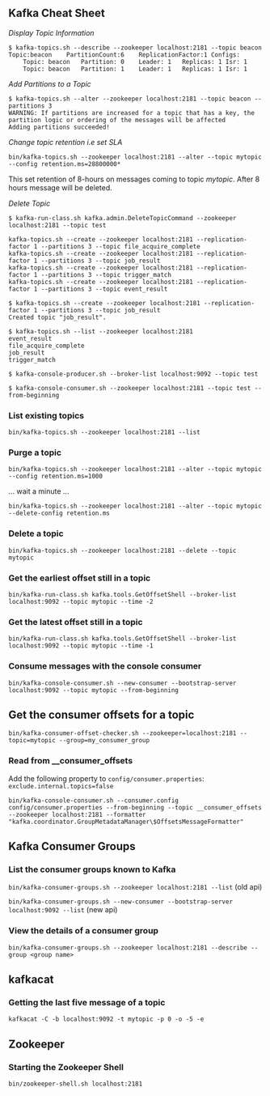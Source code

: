 Kafka Cheat Sheet
-----------

*Display Topic Information*

```
$ kafka-topics.sh --describe --zookeeper localhost:2181 --topic beacon
Topic:beacon	PartitionCount:6	ReplicationFactor:1	Configs:
	Topic: beacon	Partition: 0	Leader: 1	Replicas: 1	Isr: 1
	Topic: beacon	Partition: 1	Leader: 1	Replicas: 1	Isr: 1
```

*Add Partitions to a Topic*

```
$ kafka-topics.sh --alter --zookeeper localhost:2181 --topic beacon --partitions 3
WARNING: If partitions are increased for a topic that has a key, the partition logic or ordering of the messages will be affected
Adding partitions succeeded!
```


*Change topic retention i.e set SLA*

```
bin/kafka-topics.sh --zookeeper localhost:2181 --alter --topic mytopic --config retention.ms=28800000*
```
This set retention of 8-hours on messages coming to topic _mytopic_. After 8 hours message will be deleted.

*Delete Topic*

```
$ kafka-run-class.sh kafka.admin.DeleteTopicCommand --zookeeper localhost:2181 --topic test
```

```
kafka-topics.sh --create --zookeeper localhost:2181 --replication-factor 1 --partitions 3 --topic file_acquire_complete
kafka-topics.sh --create --zookeeper localhost:2181 --replication-factor 1 --partitions 3 --topic job_result
kafka-topics.sh --create --zookeeper localhost:2181 --replication-factor 1 --partitions 3 --topic trigger_match
kafka-topics.sh --create --zookeeper localhost:2181 --replication-factor 1 --partitions 3 --topic event_result
```

```
$ kafka-topics.sh --create --zookeeper localhost:2181 --replication-factor 1 --partitions 3 --topic job_result
Created topic "job_result".
```

```
$ kafka-topics.sh --list --zookeeper localhost:2181
event_result
file_acquire_complete
job_result
trigger_match
```

```
$ kafka-console-producer.sh --broker-list localhost:9092 --topic test
```

```
$ kafka-console-consumer.sh --zookeeper localhost:2181 --topic test --from-beginning
```


### List existing topics
 `bin/kafka-topics.sh --zookeeper localhost:2181 --list`

### Purge a topic
 `bin/kafka-topics.sh --zookeeper localhost:2181 --alter --topic mytopic --config retention.ms=1000`
 
... wait a minute ...

 `bin/kafka-topics.sh --zookeeper localhost:2181 --alter --topic mytopic --delete-config retention.ms`
 
### Delete a topic
 `bin/kafka-topics.sh --zookeeper localhost:2181 --delete --topic mytopic`

### Get the earliest offset still in a topic
`bin/kafka-run-class.sh kafka.tools.GetOffsetShell --broker-list localhost:9092 --topic mytopic --time -2`

### Get the latest offset still in a topic
`bin/kafka-run-class.sh kafka.tools.GetOffsetShell --broker-list localhost:9092 --topic mytopic --time -1`

### Consume messages with the console consumer
`bin/kafka-console-consumer.sh --new-consumer --bootstrap-server localhost:9092 --topic mytopic --from-beginning`

## Get the consumer offsets for a topic
`bin/kafka-consumer-offset-checker.sh --zookeeper=localhost:2181 --topic=mytopic --group=my_consumer_group`

### Read from __consumer_offsets

Add the following property to `config/consumer.properties`:
`exclude.internal.topics=false`

`bin/kafka-console-consumer.sh --consumer.config config/consumer.properties --from-beginning --topic __consumer_offsets --zookeeper localhost:2181 --formatter "kafka.coordinator.GroupMetadataManager\$OffsetsMessageFormatter"`

## Kafka Consumer Groups

### List the consumer groups known to Kafka
`bin/kafka-consumer-groups.sh --zookeeper localhost:2181 --list`  (old api)

`bin/kafka-consumer-groups.sh --new-consumer --bootstrap-server localhost:9092 --list` (new api)

### View the details of a consumer group 
`bin/kafka-consumer-groups.sh --zookeeper localhost:2181 --describe --group <group name>`

## kafkacat

### Getting the last five message of a topic
`kafkacat -C -b localhost:9092 -t mytopic -p 0 -o -5 -e`

## Zookeeper

### Starting the Zookeeper Shell

`bin/zookeeper-shell.sh localhost:2181`